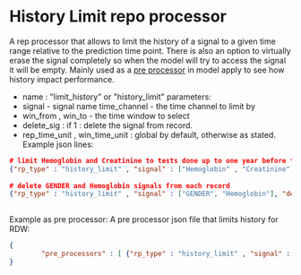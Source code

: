 # History Limit repo processor
A rep processor that allows to limit the history of a signal to a given time range relative to the prediction time point.
There is also an option to virtually erase the signal completely so when the model will try to access the signal it will be empty.
Mainly used as a [pre processor](../../Medial%20Tools/Using%20the%20Flow%20App/Using%20Pre%20Processors.md) in model apply to see how history impact performance.

- name : "limit_history" or "history_limit"
parameters:
- signal - signal name
time_channel - the time channel to limit by
- win_from , win_to - the time window to select
- delete_sig : if 1 : delete the signal from record.
- rep_time_unit , win_time_unit : global by default, otherwise as stated.
Example json lines:
```json
# limit Hemoglobin and Creatinine to tests done up to one year before the prediction time
{"rp_type" : "history_limit" , "signal" : ["Hemoglobin" , "Creatinine"] , "win_from" : "0" , "win_to" : "365"}
 
# delete GENDER and Hemoglobin signals from each record
{"rp_type" : "history_limit" , "signal" : ["GENDER", "Hemoglobin"], "delete_sig" : "1" }
 
```
Example as pre processor:
A pre processor json file that limits history for RDW:
 
```json
{
        "pre_processors" : [ {"rp_type" : "history_limit" , "signal" : ["RDW"], "win_from" : "0" , "win_to" : "365"} ] ,
}
```
